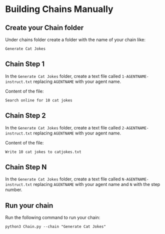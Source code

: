 # Building Chains Manually

## Create your Chain folder
Under chains folder create a folder with the name of your chain like:

`Generate Cat Jokes`

## Chain Step 1
In the `Generate Cat Jokes` folder, create a text file called `1-AGENTNAME-instruct.txt` replacing `AGENTNAME` with your agent name.

Content of the file:
```
Search online for 10 cat jokes
```

## Chain Step 2
In the `Generate Cat Jokes` folder, create a text file called `2-AGENTNAME-instruct.txt` replacing `AGENTNAME` with your agent name.

Content of the file:
```
Write 10 cat jokes to catjokes.txt
```

## Chain Step N
In the `Generate Cat Jokes` folder, create a text file called `N-AGENTNAME-instruct.txt` replacing `AGENTNAME` with your agent name and `N` with the step number.

## Run your chain
Run the following command to run your chain:

```
python3 Chain.py --chain "Generate Cat Jokes"
```